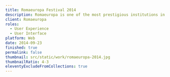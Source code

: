 ```yaml
---
title: Romaeuropa Festival 2014
description: Romaeuropa is one of the most prestigious institutions in Italy and Europe for the diffusion of contemporary art, theatre, dance and music. I co-designed the end-to-end process of the first responsive Romaeuropa website.
client: Romaeuropa
roles:
  - User Experience
  - User Interface
platform: Web
date: 2014-09-23
finished: true
permalink: false
thumbnail: src/static/work/romaeuropa-2014.jpg
thumbnailRatio: 4-3
eleventyExcludeFromCollections: true
---
```


